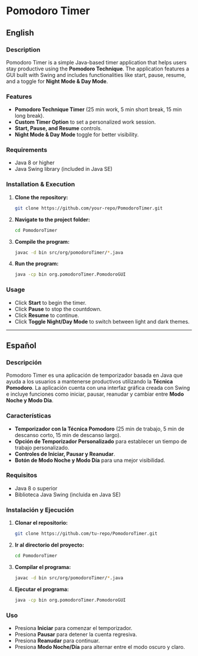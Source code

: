 # Pomodoro Timer

## English

### Description
Pomodoro Timer is a simple Java-based timer application that helps users stay productive using the **Pomodoro Technique**. The application features a GUI built with Swing and includes functionalities like start, pause, resume, and a toggle for **Night Mode & Day Mode**.

### Features
- **Pomodoro Technique Timer** (25 min work, 5 min short break, 15 min long break).
- **Custom Timer Option** to set a personalized work session.
- **Start, Pause, and Resume** controls.
- **Night Mode & Day Mode** toggle for better visibility.

### Requirements
- Java 8 or higher
- Java Swing library (included in Java SE)

### Installation & Execution
1. **Clone the repository:**
   ```sh
   git clone https://github.com/your-repo/PomodoroTimer.git
   ```
2. **Navigate to the project folder:**
   ```sh
   cd PomodoroTimer
   ```
3. **Compile the program:**
   ```sh
   javac -d bin src/org/pomodoroTimer/*.java
   ```
4. **Run the program:**
   ```sh
   java -cp bin org.pomodoroTimer.PomodoroGUI
   ```

### Usage
- Click **Start** to begin the timer.
- Click **Pause** to stop the countdown.
- Click **Resume** to continue.
- Click **Toggle Night/Day Mode** to switch between light and dark themes.

---

## Español

### Descripción
Pomodoro Timer es una aplicación de temporizador basada en Java que ayuda a los usuarios a mantenerse productivos utilizando la **Técnica Pomodoro**. La aplicación cuenta con una interfaz gráfica creada con Swing e incluye funciones como iniciar, pausar, reanudar y cambiar entre **Modo Noche y Modo Día**.

### Características
- **Temporizador con la Técnica Pomodoro** (25 min de trabajo, 5 min de descanso corto, 15 min de descanso largo).
- **Opción de Temporizador Personalizado** para establecer un tiempo de trabajo personalizado.
- **Controles de Iniciar, Pausar y Reanudar**.
- **Botón de Modo Noche y Modo Día** para una mejor visibilidad.

### Requisitos
- Java 8 o superior
- Biblioteca Java Swing (incluida en Java SE)

### Instalación y Ejecución
1. **Clonar el repositorio:**
   ```sh
   git clone https://github.com/tu-repo/PomodoroTimer.git
   ```
2. **Ir al directorio del proyecto:**
   ```sh
   cd PomodoroTimer
   ```
3. **Compilar el programa:**
   ```sh
   javac -d bin src/org/pomodoroTimer/*.java
   ```
4. **Ejecutar el programa:**
   ```sh
   java -cp bin org.pomodoroTimer.PomodoroGUI
   ```

### Uso
- Presiona **Iniciar** para comenzar el temporizador.
- Presiona **Pausar** para detener la cuenta regresiva.
- Presiona **Reanudar** para continuar.
- Presiona **Modo Noche/Día** para alternar entre el modo oscuro y claro.

